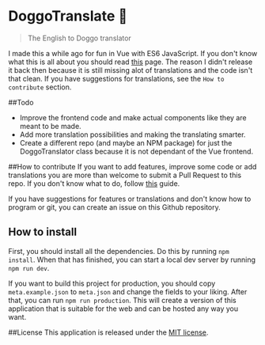 # DoggoTranslate :dog:

> The English to Doggo translator

I made this a while ago for fun in Vue with ES6 JavaScript. If you don't know what this is all about you should read [this](http://knowyourmeme.com/memes/doggo) page.
The reason I didn't release it back then because it is still missing alot of translations and the code isn't that clean. If you have suggestions for translations, see the `How to contribute` section.

##Todo
* Improve the frontend code and make actual components like they are meant to be made.
* Add more translation possibilities and making the translating smarter.
* Create a different repo (and maybe an NPM package) for just the DoggoTranslator class because it is not dependant of the Vue frontend.

##How to contribute
If you want to add features, improve some code or add translations you are more than welcome to submit a Pull Request to this repo.
If you don't know what to do, follow [this](https://github.com/MarcDiethelm/contributing/blob/master/README.md) guide.

If you have suggestions for features or translations and don't know how to program or git, you can create an issue on this Github repository.

## How to install

First, you should install all the dependencies. Do this by running `npm install`.
When that has finished, you can start a local dev server by running `npm run dev`.

If you want to build this project for production, you should copy `meta.example.json` to `meta.json` and change the fields to your liking.
After that, you can run `npm run production`. This will create a version of this application that is suitable for the web and can be hosted any way you want.

##License
This application is released under the [MIT license](https://github.com/Gabbersaurus/DoggoTranslator/blob/master/LICENSE).